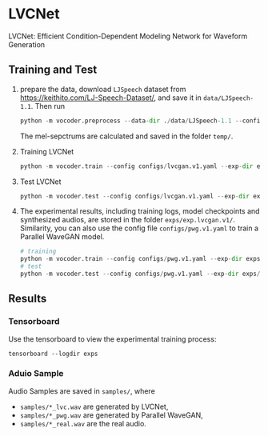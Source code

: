 
# LVCNet

LVCNet: Efficient Condition-Dependent Modeling Network for Waveform Generation


## Training and Test 

1. prepare the data, download `LJSpeech` dataset from https://keithito.com/LJ-Speech-Dataset/,
and save it in `data/LJSpeech-1.1`. Then run 
    ```python
    python -m vocoder.preprocess --data-dir ./data/LJSpeech-1.1 --config configs/lvcgan.v1.yaml
    ```
    The mel-sepctrums are calculated and saved in the folder `temp/`. 

2. Training LVCNet
    ```python
    python -m vocoder.train --config configs/lvcgan.v1.yaml --exp-dir exps/exp.lvcgan.v1
    ```

3. Test LVCNet 
    ```python 
    python -m vocoder.test --config configs/lvcgan.v1.yaml --exp-dir exps/exp.lvcgan.v1
    ```

4. The experimental results, including training logs, model checkpoints and synthesized audios, are stored in the folder `exps/exp.lvcgan.v1/`.  
    Similarity, you can also use the config file `configs/pwg.v1.yaml` to train a Parallel WaveGAN model. 
    ```Python
    # training
    python -m vocoder.train --config configs/pwg.v1.yaml --exp-dir exps/exp.pwg.v1
    # test
    python -m vocoder.test --config configs/pwg.v1.yaml --exp-dir exps/exp.pwg.v1
    ```

## Results 

### Tensorboard 

Use the tensorboard to view the experimental training process:

```
tensorboard --logdir exps
```


### Aduio Sample 

Audio Samples are saved in `samples/`, where  
 - `samples/*_lvc.wav` are generated by LVCNet, 
 - `samples/*_pwg.wav` are generated by Parallel WaveGAN, 
 - `samples/*_real.wav` are the real audio. 

